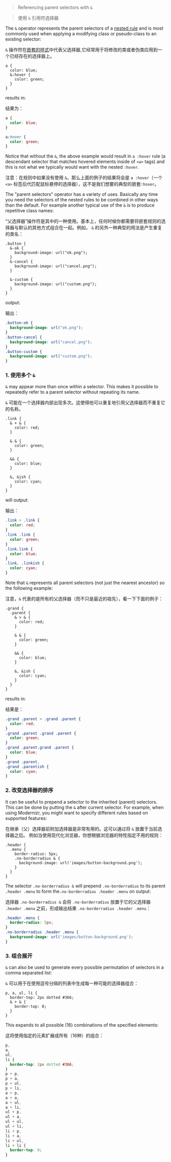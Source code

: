 > Referencing parent selectors with `&`

> 使用 `&` 引用符选择器

The `&` operator represents the parent selectors of a [nested rule](#features-overview-feature-nested-rules) and is most commonly used when applying a modifying class or pseudo-class to an existing selector:

`&` 操作符在[嵌套的样式](#features-overview-feature-nested-rules)中代表父选择器,它经常用于将修改的类或者伪类应用到一个已经存在的选择器上。

```less
a {
  color: blue;
  &:hover {
    color: green;
  }
}
```

results in:

结果为：

```css
a {
  color: blue;
}

a:hover {
  color: green;
}
```

Notice that without the `&`, the above example would result in `a :hover` rule (a descendant selector that matches hovered elements inside of `<a>` tags) and this is not what we typically would want with the nested `:hover`.

注意：在规则中如果没有使用 `&`，那么上面的例子的结果将会是 `a :hover`（一个 `<a>` 标签后代匹配鼠标悬停的选择器），这不是我们想要的典型的嵌套`:hover`。

The "parent selectors" operator has a variety of uses. Basically any time you need the selectors of the nested rules to be combined in other ways than the default. For example another typical use of the `&` is to produce repetitive class names:

“父选择器”操作符是其中的一种使用。基本上，任何时候你都需要将嵌套规则的选择器与默认的其他方式组合在一起。例如， `&` 的另外一种典型的用法是产生重复的类名：

```less
.button {
  &-ok {
    background-image: url("ok.png");
  }
  &-cancel {
    background-image: url("cancel.png");
  }

  &-custom {
    background-image: url("custom.png");
  }
}
```

output:

输出：

```css
.button-ok {
  background-image: url("ok.png");
}
.button-cancel {
  background-image: url("cancel.png");
}
.button-custom {
  background-image: url("custom.png");
}
```

### 1. 使用多个 `&`

`&` may appear more than once within a selector. This makes it possible to repeatedly refer to a parent selector without repeating its name.

`&` 可能在一个选择器内部出现多次。这使得他可以重复地引用父选择器而不重复它的名称。

```less
.link {
  & + & {
    color: red;
  }

  & & {
    color: green;
  }

  && {
    color: blue;
  }

  &, &ish {
    color: cyan;
  }
}
```

will output:

输出：

```css
.link + .link {
  color: red;
}
.link .link {
  color: green;
}
.link.link {
  color: blue;
}
.link, .linkish {
  color: cyan;
}
```

Note that `&` represents all parent selectors (not just the nearest ancestor) so the following example:

注意，`&` 代表的是所有的父选择器（而不只是最近的祖先），看一下下面的例子：

```less
.grand {
  .parent {
    & > & {
      color: red;
    }

    & & {
      color: green;
    }

    && {
      color: blue;
    }

    &, &ish {
      color: cyan;
    }
  }
}
```

results in:

结果是：

```css
.grand .parent > .grand .parent {
  color: red;
}
.grand .parent .grand .parent {
  color: green;
}
.grand .parent.grand .parent {
  color: blue;
}
.grand .parent,
.grand .parentish {
  color: cyan;
}
```

### 2. 改变选择器的排序

It can be useful to prepend a selector to the inherited (parent) selectors.  This can be done by putting the `&` after current selector.
For example, when using Modernizr, you might want to specify different rules based on supported features:

在继承（父）选择器前附加选择器是非常有用的。这可以通过将 `&` 放置于当前选择器之后。
例如当使用现代化浏览器，你想根据浏览器的特性指定不用的规则：

```less
.header {
  .menu {
    border-radius: 5px;
    .no-borderradius & {
      background-image: url('images/button-background.png');
    }
  }
}
```

The selector `.no-borderradius &` will prepend `.no-borderradius` to its parent `.header .menu` to form the`.no-borderradius .header .menu` on output:

选择器 `.no-borderradius &` 会将 `.no-borderradius` 放置于它的父选择器 `.header .menu` 之前，形成输出结果 `.no-borderradius .header .menu`：

```css
.header .menu {
  border-radius: 5px;
}
.no-borderradius .header .menu {
  background-image: url('images/button-background.png');
}
```

### 3. 组合展开

`&` can also be used to generate every possible permutation of selectors in a comma separated list:

`&` 可以用于在使用逗号分隔的列表中生成每一种可能的选择器组合：

```less
p, a, ul, li {
  border-top: 2px dotted #366;
  & + & {
    border-top: 0;
  }
}
```

This expands to all possible (16) combinations of the specified elements:

这将使用指定的元素扩展成所有（16种）的组合：

```css
p,
a,
ul,
li {
  border-top: 2px dotted #366;
}
p + p,
p + a,
p + ul,
p + li,
a + p,
a + a,
a + ul,
a + li,
ul + p,
ul + a,
ul + ul,
ul + li,
li + p,
li + a,
li + ul,
li + li {
  border-top: 0;
}
```
